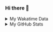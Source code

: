 ### Hi there 👋

<!--
**cdfmlr/cdfmlr** is a ✨ _special_ ✨ repository because its `README.md` (this file) appears on your GitHub profile.

Here are some ideas to get you started:

- 🔭 I’m currently working on ...
- 🌱 I’m currently learning ...
- 👯 I’m looking to collaborate on ...
- 🤔 I’m looking for help with ...
- 💬 Ask me about ...
- 📫 How to reach me: ...
- 😄 Pronouns: ...
- ⚡ Fun fact: ...
-->

<details>

<summary>My Wakatime Data</summary>

<!--START_SECTION:waka-->
![Code Time](http://img.shields.io/badge/Code%20Time-0%20secs-blue)

![Lines of code](https://img.shields.io/badge/From%20Hello%20World%20I%27ve%20Written-626%20Thousand%20lines%20of%20code-blue)

**🐱 My GitHub Data** 

> 🏆 219 Contributions in the Year 2022
 > 
> 📦 465.9 kB Used in GitHub's Storage 
 > 
> 🚫 Not Opted to Hire
 > 
> 📜 49 Public Repositories 
 > 
> 🔑 9 Private Repositories  
 > 
**I'm an Early 🐤** 

```text
🌞 Morning    80 commits     █████░░░░░░░░░░░░░░░░░░░░   19.9% 
🌆 Daytime    172 commits    ██████████░░░░░░░░░░░░░░░   42.79% 
🌃 Evening    137 commits    ████████░░░░░░░░░░░░░░░░░   34.08% 
🌙 Night      13 commits     ░░░░░░░░░░░░░░░░░░░░░░░░░   3.23%

```
📅 **I'm Most Productive on Friday** 

```text
Monday       47 commits     ███░░░░░░░░░░░░░░░░░░░░░░   11.69% 
Tuesday      44 commits     ██░░░░░░░░░░░░░░░░░░░░░░░   10.95% 
Wednesday    52 commits     ███░░░░░░░░░░░░░░░░░░░░░░   12.94% 
Thursday     68 commits     ████░░░░░░░░░░░░░░░░░░░░░   16.92% 
Friday       69 commits     ████░░░░░░░░░░░░░░░░░░░░░   17.16% 
Saturday     60 commits     ███░░░░░░░░░░░░░░░░░░░░░░   14.93% 
Sunday       62 commits     ███░░░░░░░░░░░░░░░░░░░░░░   15.42%

```


📊 **This Week I Spent My Time On** 

```text
⌚︎ Time Zone: Asia/Shanghai

```

**I Mostly Code in Go** 

```text
Go                       13 repos            ██████░░░░░░░░░░░░░░░░░░░   26.53% 
Python                   11 repos            █████░░░░░░░░░░░░░░░░░░░░   22.45% 
Jupyter Notebook         6 repos             ███░░░░░░░░░░░░░░░░░░░░░░   12.24% 
Java                     4 repos             ██░░░░░░░░░░░░░░░░░░░░░░░   8.16% 
HTML                     2 repos             █░░░░░░░░░░░░░░░░░░░░░░░░   4.08%

```



 Last Updated on 28/06/2022 02:07:42 UTC
<!--END_SECTION:waka-->

</details>

<details>
 
 <summary>My GitHub Stats</summary>

[![CDFMLR's github stats](https://github-readme-stats.vercel.app/api?username=cdfmlr&count_private=true&show_icons=true)](https://github.com/anuraghazra/github-readme-stats)

</details>
